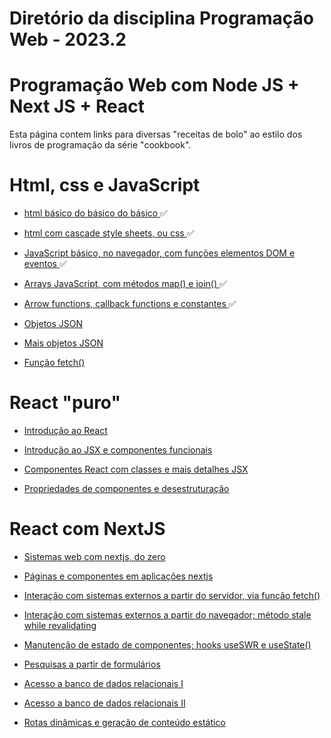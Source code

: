 # Diretório da disciplina Programação Web - 2023.2

# Programação Web com Node JS + Next JS + React
Esta página contem links para diversas "receitas de bolo" ao estilo dos livros de programação da série "cookbook".

# Html, css e JavaScript

*  <a href="Receitas/1.HTML Básico"> html básico do básico do básico </a> ✅

*  <a href=""> html com cascade style sheets, ou css </a> ✅

*  <a href=""> JavaScript básico, no navegador, com funções elementos DOM e eventos </a> ✅

*  <a href=""> Arrays JavaScript, com métodos map() e join() </a> ✅

*  <a href=""> Arrow functions, callback functions e constantes </a> ✅

*  <a href=""> Objetos JSON </a>

*  <a href=""> Mais objetos JSON </a>

*  <a href=""> Função fetch() </a>

# React "puro"

*  <a href=""> Introdução ao React </a>

*  <a href=""> Introdução ao JSX e componentes funcionais </a>

*  <a href=""> Componentes React com classes e mais detalhes JSX </a>

*  <a href=""> Propriedades de componentes e desestruturação </a>

# React com NextJS

*  <a href=""> Sistemas web com nextjs, do zero </a>

*  <a href=""> Páginas e componentes em aplicações nextjs </a>

*  <a href=""> Interação com sistemas externos a partir do servidor, via função fetch() </a>

*  <a href=""> Interação com sistemas externos a partir do navegador; método stale while revalidating </a>

*  <a href=""> Manutenção de estado de componentes; hooks useSWR e useState() </a>

*  <a href=""> Pesquisas a partir de formulários </a>

*  <a href=""> Acesso a banco de dados relacionais I </a>

*  <a href=""> Acesso a banco de dados relacionais II </a>

*  <a href=""> Rotas dinâmicas e geração de conteúdo estático </a>
